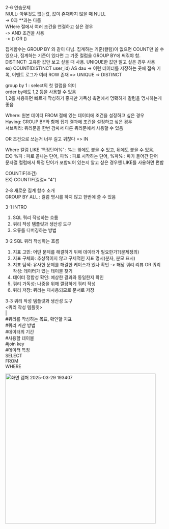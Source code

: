 2-6 연습문제   
NULL: 아무것도 없는값, 값이 존재하지 않을 때 NULL   
-> 0과 **과는 다름   
WHere 절에서 여러 조건을 연결하고 싶은 경우   
  -> AND 조건을 사용      
  -> () OR ()    


집계함수는 GROUP BY 와 같이 다님. 집계하는 기준(컬럼)이 없으면 COUNT만 쓸 수 있으나, 집계하는 기준이 있다면 그 기준 컬럼을 GROUP BY에 써줘야 함.     
DISTINCT: 고유한 값만 보고 싶을 때 사용. UNIQUE한 값만 알고 싶은 경우 사용  
ex) COUNT(DISTINCT user_id) AS dau -> 이런 데이터를 저장하는 곳에 접속 기록, 이벤트 로그가 여러 ROW 존재 => UNIQUE => DISTINCT     

group by 1 : select의 첫 컬럼을 의미   
order by에도 1,2 등을 사용할 수 있음   
1,2를 사용하면 빠르게 작성하기 좋지만 가독성 측면에서 명확하게 칼럼을 명시하는게 좋음      

Where: 원본 데이터 FROM 절에 있는 데이터에 조건을 설정하고 싶은 경우   
Having: GROUP BY와 함께 집계 결과에 조건을 설정하고 싶은 경우   
서브쿼리: 쿼리문을 한번 감싸서 다른 쿼리문에서 사용할 수 있음   

OR 조건으로 쓰는거 너무 길고 귀찮다 => IN   

Where 칼럼 LIKE '특정단어%' : %는 앞에도 붙을 수 있고, 뒤에도 붙을 수 있음.   
EX) %파 : 파로 끝나는 단어, 파% : 파로 시작하는 단어, %파% : 파가 들어간 단어   
문자열 컬럼에서 특정 단어가 포함되어 있는지 알고 싶은 경우엔 LIKE를 사용하면 편함   


COUNTIF(조건)    
EX) COUNTIF(컬럼= "4")   


2-8 새로운 집계 함수 소개   
GROUP BY ALL : 컬럼 명시를 하지 않고 한번에 쓸 수 있음   



3-1 INTRO   
1. SQL 쿼리 작성하는 흐름
2. 쿼리 작성 템플릿과 생산성 도구
3. 오류를 디버깅하는 방법


3-2 SQL 쿼리 작성하는 흐름   
1. 지표 고민: 어떤 문제를 해결하기 위해 데이터가 필요한가?(문제정의)    
2. 지표 구체화: 추상적이지 않고 구제적인 지표 명시(분자, 분모 표시)
3. 지표 탐색: 유사한 문제를 해결한 케이스가 있나 확인 -> 해당 쿼리 리뷰 OR 쿼리 작성: 데이터가 있는 테이블 찾기
4. 데이터 정합성 확인: 예상한 결과와 동일한지 확인
5. 쿼리 가독성: 나중을 위해 깔끔하게 쿼리 작성
6. 쿼리 저장: 쿼리는 재사용되므로 문서로 저장


3-3 쿼리 작성 템플릿과 생산성 도구   
<쿼리 작성 템플릿>   
|   
#쿼리를 작성하는 목표, 확인할 지표   
#쿼리 계산 방법   
#데이터의 기간   
#사용할 테이블   
#join key    
#데이터 특징   
SELECT   
FROM    
WHERE   

<img width="472" alt="화면 캡처 2025-03-29 193407" src="https://github.com/user-attachments/assets/4dbc0443-1492-4909-84a2-477e3f3f3fa3" />

    



